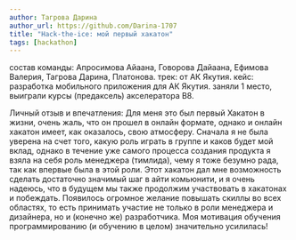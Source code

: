 ```yaml
---
author: Тагрова Дарина
author_url: https://github.com/Darina-1707
title: "Hack-the-ice: мой первый хакатон"
tags: [hackathon]
---
```

состав команды: Апросимова Айаана, Говорова Дайаана, Ефимова Валерия, Тагрова Дарина, Платонова.
трек: от АК Якутия.
кейс: разработка мобильного приложения для АК Якутия.
заняли 1 место, выиграли курсы (предаксель) акселератора В8.

Личный отзыв и впечатления:
Для меня это был первый Хакатон в жизни, очень жаль, что он прошел в онлайн формате, однако и онлайн хакатон имеет, как оказалось, свою атмосферу. 
Сначала я не была уверена на счет того, какую роль играть в группе и каков будет мой вклад, однако в течение уже самого процесса создания продукта я взяла на себя роль менеджера (тимлида), чему я тоже безумно рада, так как впервые была в этой роли.
Этот хакатон дал мне возможность сделать достаточно значимый шаг в айти комьюнити, и я очень надеюсь, что в будущем мы также продолжим участвовать в хакатонах и побеждать. 
Появилось огромное желание повышать скиллы во всех областях, то есть принимать участие не только в роли менеджера и дизайнера, но и (конечно же) разработчика. 
Моя мотивация обучения программированию (и обучению в целом) значительно усилилась!
